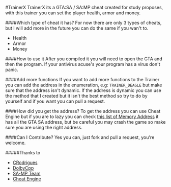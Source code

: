 #TrainerX
TrainerX its a GTA:SA / SA:MP cheat created for study proposes, with this trainer you can set the player health, armor and money.

####Which type of cheat it has?
For now there are only 3 types of cheats, but I will add more in the future you can do the same if you wan't to.
* Health
* Armor
* Money


####How to use it
After you compiled it you will need to open the GTA and then the program.
If your antivirus acuse's your program has a virus don't panic. 

####Add more functions
If you want to add more functions to the Trainer you can add the address in the enumeration, e.g: `TRAINER_DEAGLE` but make sure that the address isn't dynamic. If the address is dynamic you can use the method that I created but it isn't the best method so try to do by yourself and if you want you can pull a request.

####How did you get the address?
To get the address you can use Cheat Engine but if you are to lazy you can check [this list of Memory Address](http://www.gtamodding.com/?title=Memory_Addresses_(SA) ) it has all the GTA SA address, but be careful you may crash the game so make sure you are using the right address.

####Can I Contribute?
Yes you can, just fork and pull a request, you're welcome.

#####Thanks to
* [CRodrigues](https://github.com/crodriguespt)
* [DolbyCpp](https://github.com/DolbyCpp)
* [SA-MP Team](forum.sa-mp.com)
* [Cheat Engine](http://www.cheatengine.org/)


